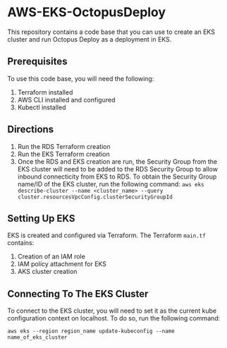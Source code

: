 # AWS-EKS-OctopusDeploy

This repository contains a code base that you can use to create an EKS cluster and run Octopus Deploy as a deployment in EKS.

## Prerequisites
To use this code base, you will need the following:
1. Terraform installed
2. AWS CLI installed and configured
3. Kubectl installed

## Directions
1. Run the RDS Terraform creation
2. Run the EKS Terraform creation
3. Once the RDS and EKS creation are run, the Security Group from the EKS cluster will need to be added to the RDS Security Group to allow inbound connecticity from EKS to RDS. To obtain the Security Group name/ID of the EKS cluster, run the following command:
`aws eks describe-cluster --name <cluster_name> --query cluster.resourcesVpcConfig.clusterSecurityGroupId`

## Setting Up EKS
EKS is created and configured via Terraform. The Terraform `main.tf` contains:
1. Creation of an IAM role
2. IAM policy attachment for EKS
3. AKS cluster creation

## Connecting To The EKS Cluster
To connect to the EKS cluster, you will need to set it as the current kube configuration context on localhost. To do so, run the following command:

```
aws eks --region region_name update-kubeconfig --name name_of_eks_cluster
```